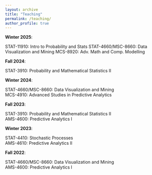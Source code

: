 ```yaml
---
layout: archive
title: "Teaching"
permalink: /teaching/
author_profile: true
---
```


**Winter 2025**:

STAT-11910: Intro to Probability and Stats
STAT-4660/MSC-8660: Data Visualization and Mining
MCS-8920: Adv. Math and Comp. Modelling

**Fall 2024**:

STAT-3910: Probability and Mathematical Statistics II  

**Winter 2024**:

STAT-4660/MSC-8660: Data Visualization and Mining  
MCS-4910: Advanced Studies in Predictive Analytics  

**Fall 2023**:

STAT-3910: Probability and Mathematical Statistics II  
AMS-4600: Predictive Analytics I

**Winter 2023**:

STAT-4410: Stochastic Processes  
AMS-4610: Predictive Analytics II 

**Fall 2022**:

STAT-4660/MSC-8660: Data Visualization and Mining  
AMS-4600: Predictive Analytics I
